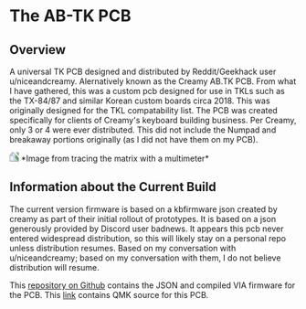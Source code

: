 # The AB-TK PCB

## Overview

A universal TK PCB designed and distributed by Reddit/Geekhack user u/niceandcreamy. Alernatively known as the Creamy AB.TK PCB. From what I have gathered, this was a custom pcb designed for use in TKLs such as the TX-84/87 and similar Korean custom boards circa 2018. This was originally designed for the TKL compatability list. The PCB was created specifically for clients of Creamy's keyboard building business. Per Creamy, only 3 or 4 were ever distributed. This did not include the Numpad and breakaway portions originally (as I did not have them on my PCB).

<img src='https://media.discordapp.net/attachments/562336422854656011/748935117707411626/image0.jpg?' style="transform:rotate(270deg);">
*Image from tracing the matrix with a multimeter*

## Information about the Current Build
The current version firmware is based on a kbfirmware json created by creamy as part of their initial rollout of prototypes. It is based on a json generously provided by Discord user badnews. It appears this pcb never entered widespread distribution, so this will likely stay on a personal repo unless distribution resumes. Based on my conversation with u/niceandcreamy; based on my conversation with them, I do not believe distribution will resume.


This [repository on Github](https://github.com/dot-hex/CreamyTKL) contains the JSON and compiled VIA firmware for the PCB. This [link](https://github.com/dot-hex/qmk_firmware/tree/add-abtk/keyboards/abtk) contains QMK source for this PCB.